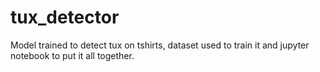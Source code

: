 # tux_detector
Model trained to detect tux on tshirts, dataset used to train it and jupyter notebook to put it all together.
